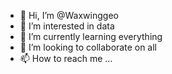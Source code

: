 - 👋 Hi, I’m @Waxwinggeo
- 👀 I’m interested in data
- 🌱 I’m currently learning everything
- 💞️ I’m looking to collaborate on all
- 📫 How to reach me ...

<!---
Waxwinggeo/Waxwinggeo is a ✨ special ✨ repository because its `README.md` (this file) appears on your GitHub profile.
You can click the Preview link to take a look at your changes.
--->
